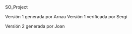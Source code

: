 ﻿SO_Project

Versión 1 generada por Arnau
Versión 1 verificada por Sergi

Versión 2 generada por Joan